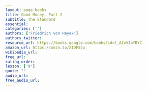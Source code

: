 ```yaml
---
layout: page-books
title: Good Money, Part 2
subtitle: The Standard
essential: 
categories: ['']
authors: ['Friedrich von Hayek']
authors_twitter: 
resource_url: https://books.google.com/books?id=l_A1vVIaYBYC
amazon_url: https://amzn.to/2IDF52u
wikipedia_url: 
free_url: 
rating_order: 
lesson: ['9']
quote: ""
audio_url: 
free_audio_url: 
---
```

